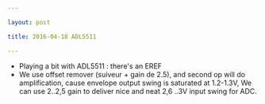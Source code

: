 ```yaml
---

layout: post

title: 2016-04-18 ADL5511

---
```



-   Playing a bit with ADL5511 : there's an EREF
-   We use offset remover (suiveur + gain de 2.5), and second op will do
    amplification, cause envelope output swing is saturated at 1.2-1.3V,
    We can use 2..2,5 gain to deliver nice and neat 2,6 ..3V input swing
    for ADC.

